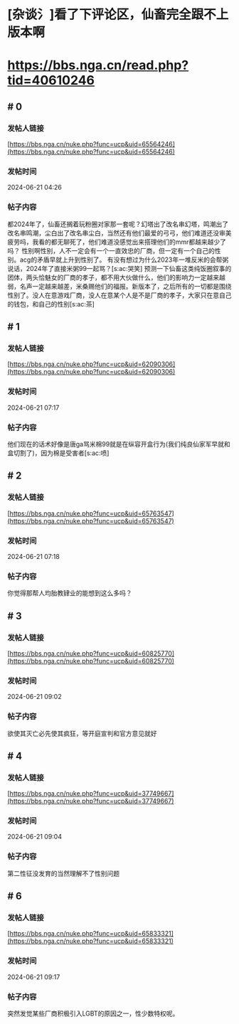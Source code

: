 # [杂谈氵]看了下评论区，仙畜完全跟不上版本啊
# https://bbs.nga.cn/read.php?tid=40610246

## \# 0
### 发帖人链接
[https://bbs.nga.cn/nuke.php?func=ucp&uid=65564246](https://bbs.nga.cn/nuke.php?func=ucp&uid=65564246)
### 发帖时间
2024-06-21 04:26
### 帖子内容
都2024年了，仙畜还搁着玩粉圈对家那一套呢？幻塔出了改名串幻塔，鸣潮出了改名串鸣潮，尘白出了改名串尘白，当然还有他们最爱的弓弓，他们难道还没审美疲劳吗，我看的都无聊死了，他们难道没感觉出来搭理他们的mmr都越来越少了吗？
性别啊性别，人不一定会有一个一直效忠的厂商，但一定有一个自己的性别。acg的矛盾早就上升到性别了。
有没有想过为什么2023年一堆反米的会帮粥说话，2024年了直接米粥99一起骂？[s:ac:哭笑]
预测一下仙畜这类纯饭圈叙事的团体，两头恰魅女的厂商的孝子，都不用大伙做什么，他们的影响力一定越来越弱，名声一定越来越差，米桑赐他们的福报。新版本了，之后所有的一切都是围绕性别了。没人在意游戏厂商，没人在意某个人是不是厂商的孝子，大家只在意自己的钱包，和自己的性别[s:ac:茶]
## \# 1
### 发帖人链接
[https://bbs.nga.cn/nuke.php?func=ucp&uid=62090306](https://bbs.nga.cn/nuke.php?func=ucp&uid=62090306)
### 发帖时间
2024-06-21 07:17
### 帖子内容
他们现在的话术好像是唐ga骂米棉99就是在纵容开盒行为(我们纯良仙家军早就和盒切割了)，因为棉是受害者[s:ac:喷]
## \# 2
### 发帖人链接
[https://bbs.nga.cn/nuke.php?func=ucp&uid=65763547](https://bbs.nga.cn/nuke.php?func=ucp&uid=65763547)
### 发帖时间
2024-06-21 07:18
### 帖子内容
你觉得那帮人均胎教肄业的能想到这么多吗？
## \# 3
### 发帖人链接
[https://bbs.nga.cn/nuke.php?func=ucp&uid=60825770](https://bbs.nga.cn/nuke.php?func=ucp&uid=60825770)
### 发帖时间
2024-06-21 09:02
### 帖子内容
欲使其灭亡必先使其疯狂，等开庭宣判和官方意见就好
## \# 4
### 发帖人链接
[https://bbs.nga.cn/nuke.php?func=ucp&uid=37749667](https://bbs.nga.cn/nuke.php?func=ucp&uid=37749667)
### 发帖时间
2024-06-21 09:04
### 帖子内容
第二性征没发育的当然理解不了性别问题
## \# 6
### 发帖人链接
[https://bbs.nga.cn/nuke.php?func=ucp&uid=65833321](https://bbs.nga.cn/nuke.php?func=ucp&uid=65833321)
### 发帖时间
2024-06-21 09:17
### 帖子内容
突然发觉某些厂商积极引入LGBT的原因之一，性少数特权呢。

